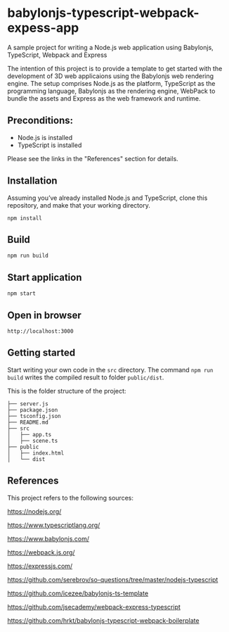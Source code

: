 # babylonjs-typescript-webpack-expess-app
A sample project for writing a Node.js web application using Babylonjs, TypeScript, Webpack and Express

The intention of this project is to provide a template to get started with the development of 3D web applicaions using the Babylonjs web rendering engine.
The setup comprises Node.js as the platform, TypeScript as the programming language, Babylonjs as the rendering engine, WebPack to bundle the assets and Express as the web framework and runtime.

## Preconditions:

- Node.js is installed
- TypeScript is installed

Please see the links in the "References" section for details.

## Installation
Assuming you’ve already installed Node.js and TypeScript, clone this repository, and make that your working directory.

```
npm install
```

## Build

```
npm run build
```

## Start application

```
npm start
```

## Open in browser

```
http://localhost:3000
```

## Getting started
Start writing your own code in the `src` directory. The command `npm run build` writes the compiled result to folder `public/dist`.

This is the folder structure of the project:

```
├── server.js
├── package.json
├── tsconfig.json
├── README.md
├── src
│   ├── app.ts
│   ├── scene.ts
├── public
│   ├── index.html
│   └── dist
```

## References
This project refers to the following sources:

https://nodejs.org/

https://www.typescriptlang.org/

https://www.babylonjs.com/

https://webpack.js.org/

https://expressjs.com/

https://github.com/serebrov/so-questions/tree/master/nodejs-typescript

https://github.com/icezee/babylonjs-ts-template

https://github.com/jsecademy/webpack-express-typescript

https://github.com/hrkt/babylonjs-typescript-webpack-boilerplate
